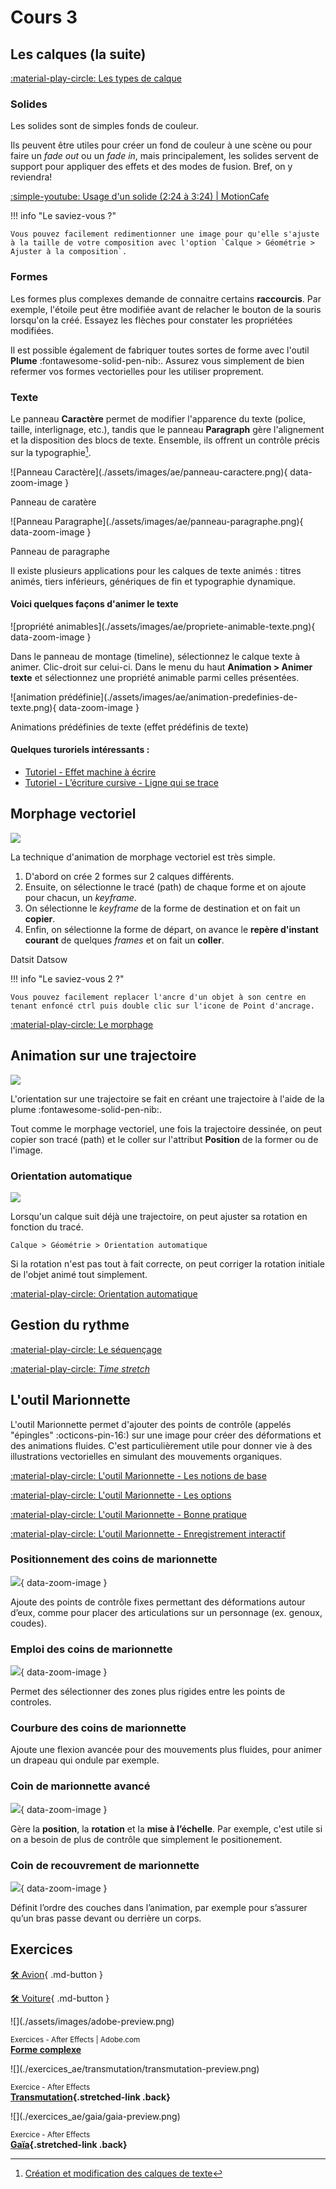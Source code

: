 # Cours 3     

## Les calques (la suite)

[:material-play-circle: Les types de calque](https://cmontmorency365-my.sharepoint.com/:v:/g/personal/mariem_ouellet_cmontmorency_qc_ca/ET97Qp5f26pOgspYh56l23UBtVWGLQBvrfEfSJQ_D0rMwg)

### Solides

Les solides sont de simples fonds de couleur. 

Ils peuvent être utiles pour créer un fond de couleur à une scène ou pour faire un _fade out_ ou un _fade in_, mais principalement, les solides servent de support pour appliquer des effets et des modes de fusion. Bref, on y reviendra!

[:simple-youtube: Usage d'un solide (2:24 à 3:24) | MotionCafe](https://www.youtube.com/watch?v=TLKC3xwGz8Y&t=124s)

!!! info "Le saviez-vous ?"

    Vous pouvez facilement redimentionner une image pour qu'elle s'ajuste à la taille de votre composition avec l'option `Calque > Géométrie > Ajuster à la composition`.

### Formes 

Les formes plus complexes demande de connaitre certains **raccourcis**. Par exemple, l'étoile peut être modifiée avant de relacher le bouton de la souris lorsqu'on la créé. Essayez les flèches pour constater les propriétées modifiées.

Il est possible également de fabriquer toutes sortes de forme avec l'outil **Plume** :fontawesome-solid-pen-nib:. Assurez vous simplement de bien refermer vos formes vectorielles pour les utiliser proprement.

### Texte

Le panneau **Caractère** permet de modifier l'apparence du texte (police, taille, interlignage, etc.), tandis que le panneau **Paragraph** gère l'alignement et la disposition des blocs de texte. Ensemble, ils offrent un contrôle précis sur la typographie[^txtlayer].

[^txtlayer]: [Création et modification des calques de texte](https://helpx.adobe.com/ca_fr/after-effects/using/creating-editing-text-layers.html)

<div class="grid grid-1-2" markdown>
  ![Panneau Caractère](./assets/images/ae/panneau-caractere.png){ data-zoom-image }

  Panneau de caratère
</div>

<div class="grid grid-1-2" markdown>
  ![Panneau Paragraphe](./assets/images/ae/panneau-paragraphe.png){ data-zoom-image }

  Panneau de paragraphe
</div>

Il existe plusieurs applications pour les calques de texte animés : titres animés, tiers inférieurs, génériques de fin et typographie dynamique.

#### Voici quelques façons d'animer le texte


<div class="grid grid-1-2" markdown>
  ![propriété animables](./assets/images/ae/propriete-animable-texte.png){ data-zoom-image }
  
  Dans le panneau de montage (timeline), sélectionnez le calque texte à animer. Clic-droit sur celui-ci.
  Dans le menu du haut **Animation > Animer texte** et sélectionnez une propriété animable parmi celles présentées.
</div>


<div class="grid grid-1-2" markdown>
  ![animation prédéfinie](./assets/images/ae/animation-predefinies-de-texte.png){ data-zoom-image }

  Animations prédéfinies de texte (effet prédéfinis de texte)
   
</div>

#### Quelques turoriels intéressants : 

* [Tutoriel - Effet machine à écrire](https://youtu.be/vtDtALyN3rY?feature=shared)
* [Tutoriel - Lʼécriture cursive - Ligne qui se trace](https://helpx.adobe.com/ca_fr/after-effects/using/animating-text.html)




<!-- ![Menu Animation/Animer texte](./assets/images/ae/anim-texte.png) 

Animations prédéfinies de texte

![panneau anims prédéfinies](./assets/images/ae/animation-predefinies-de-texte.png)

Ressources utile: traduction des effets AE de l'anglais à français [Repaire.net](https://www.repaire.net/forums/articles/after-effects-traduction-des-noms-des-effets-anglais-vers-francais.234/)


Animation mot par mot

![type:video](./assets/videos/ae/flou-apparition-motparmot.mp4)
-->

<!-- Fichier animation_predefinies_texte_2d-fichier_demo2025.aep composition The Blur Presets
https://cmontmorency365-my.sharepoint.com/:u:/r/personal/mariem_ouellet_cmontmorency_qc_ca/Documents/01_cours/Cours%20Animation%202D/animation%202D%202025/03_contenu_de_cours/demo-anim-texte/animation_predefinies_texte_2d-fichier_demo2025.aep?csf=1&web=1&e=OHY2ii -->

## Morphage vectoriel

![](./assets/images/ae-morph.png)

La technique d'animation de morphage vectoriel est très simple. 

1. D'abord on crée 2 formes sur 2 calques différents.
1. Ensuite, on sélectionne le tracé (path) de chaque forme et on ajoute pour chacun, un _keyframe_.
1. On sélectionne le _keyframe_ de la forme de destination et on fait un **copier**.
1. Enfin, on sélectionne la forme de départ, on avance le **repère d'instant courant** de quelques _frames_ et on fait un **coller**.

Datsit Datsow

!!! info "Le saviez-vous 2 ?"

    Vous pouvez facilement replacer l'ancre d'un objet à son centre en tenant enfoncé ctrl puis double clic sur l'icone de Point d'ancrage.

[:material-play-circle: Le morphage](https://cmontmorency365-my.sharepoint.com/:v:/g/personal/mariem_ouellet_cmontmorency_qc_ca/EYpViBMu9W1MpTwChd72VfcBGPF2eF8lZY-XhDba_mUcPw)

<!-- 
## Morphing à partir du tracé
[:material-play-circle: 1 - Morphing d'une forme à une autre](https://cmontmorency365-my.sharepoint.com/:v:/g/personal/mariem_ouellet_cmontmorency_qc_ca/EYpViBMu9W1MpTwChd72VfcBGPF2eF8lZY-XhDba_mUcPw?nav=eyJyZWZlcnJhbEluZm8iOnsicmVmZXJyYWxBcHAiOiJPbmVEcml2ZUZvckJ1c2luZXNzIiwicmVmZXJyYWxBcHBQbGF0Zm9ybSI6IldlYiIsInJlZmVycmFsTW9kZSI6InZpZXciLCJyZWZlcnJhbFZpZXciOiJNeUZpbGVzTGlua0NvcHkifX0&e=Q0zAvZ)

[:material-play-circle: 2- Morphing typographique (une lettre à une autre) ](https://cmontmorency365-my.sharepoint.com/:v:/g/personal/mariem_ouellet_cmontmorency_qc_ca/ERDWRjfNthdPhDsArEswgB0BSEmX2erD4TrnSZLcY_UNYw?nav=eyJyZWZlcnJhbEluZm8iOnsicmVmZXJyYWxBcHAiOiJPbmVEcml2ZUZvckJ1c2luZXNzIiwicmVmZXJyYWxBcHBQbGF0Zm9ybSI6IldlYiIsInJlZmVycmFsTW9kZSI6InZpZXciLCJyZWZlcnJhbFZpZXciOiJNeUZpbGVzTGlua0NvcHkifX0&e=jJPtar)


## Morphing forme et coupure (shape - cut)
[:material-play-circle: Étape 1 - Effet morphing ](https://cmontmorency365-my.sharepoint.com/:v:/g/personal/mariem_ouellet_cmontmorency_qc_ca/ERY6c65kLK1Mo2LnsZfyRs4Bi8I0xySw4kj9CrIatlkhwQ?nav=eyJyZWZlcnJhbEluZm8iOnsicmVmZXJyYWxBcHAiOiJPbmVEcml2ZUZvckJ1c2luZXNzIiwicmVmZXJyYWxBcHBQbGF0Zm9ybSI6IldlYiIsInJlZmVycmFsTW9kZSI6InZpZXciLCJyZWZlcnJhbFZpZXciOiJNeUZpbGVzTGlua0NvcHkifX0&e=FtmDn2)

[:material-play-circle: Étape 2 - Déplacement forme ](https://cmontmorency365-my.sharepoint.com/:v:/g/personal/mariem_ouellet_cmontmorency_qc_ca/EewB85yKZtJBsrr41_1mcc8Byitc849uNdzUKBZGqudA2w?nav=eyJyZWZlcnJhbEluZm8iOnsicmVmZXJyYWxBcHAiOiJPbmVEcml2ZUZvckJ1c2luZXNzIiwicmVmZXJyYWxBcHBQbGF0Zm9ybSI6IldlYiIsInJlZmVycmFsTW9kZSI6InZpZXciLCJyZWZlcnJhbFZpZXciOiJNeUZpbGVzTGlua0NvcHkifX0&e=QaYTg9)

[:material-play-circle: Étape 3 - Morphing carré-triangle ](https://cmontmorency365-my.sharepoint.com/:v:/g/personal/mariem_ouellet_cmontmorency_qc_ca/EWA83Z7PtUVKsELB85N4EycBBbSpdqyJ2xxz1X1CK_I4rw?nav=eyJyZWZlcnJhbEluZm8iOnsicmVmZXJyYWxBcHAiOiJPbmVEcml2ZUZvckJ1c2luZXNzIiwicmVmZXJyYWxBcHBQbGF0Zm9ybSI6IldlYiIsInJlZmVycmFsTW9kZSI6InZpZXciLCJyZWZlcnJhbFZpZXciOiJNeUZpbGVzTGlua0NvcHkifX0&e=poOqJ2)

[:material-play-circle: Étape 4 - Amélioration transition morphing ](https://cmontmorency365-my.sharepoint.com/:v:/g/personal/mariem_ouellet_cmontmorency_qc_ca/EVsUJAo9AWhMhfNeoMD2l7QB41ICoi291uF_0xKfKFOStA?nav=eyJyZWZlcnJhbEluZm8iOnsicmVmZXJyYWxBcHAiOiJPbmVEcml2ZUZvckJ1c2luZXNzIiwicmVmZXJyYWxBcHBQbGF0Zm9ybSI6IldlYiIsInJlZmVycmFsTW9kZSI6InZpZXciLCJyZWZlcnJhbFZpZXciOiJNeUZpbGVzTGlua0NvcHkifX0&e=BjnDYp)

[:material-play-circle: Étape 5 - Ajouter une texture sur le morphing ](https://cmontmorency365-my.sharepoint.com/:v:/g/personal/mariem_ouellet_cmontmorency_qc_ca/EaV094ruE5pAkF2lxZyH9AEBBEO0mAydtFsf21NtKy5gIA?nav=eyJyZWZlcnJhbEluZm8iOnsicmVmZXJyYWxBcHAiOiJPbmVEcml2ZUZvckJ1c2luZXNzIiwicmVmZXJyYWxBcHBQbGF0Zm9ybSI6IldlYiIsInJlZmVycmFsTW9kZSI6InZpZXciLCJyZWZlcnJhbFZpZXciOiJNeUZpbGVzTGlua0NvcHkifX0&e=azpMkV)
-->

## Animation sur une trajectoire

![](./assets/images/ae-anim-path.png)

L'orientation sur une trajectoire se fait en créant une trajectoire à l'aide de la plume :fontawesome-solid-pen-nib:.

Tout comme le morphage vectoriel, une fois la trajectoire dessinée, on peut copier son tracé (path) et le coller sur l'attribut **Position** de la former ou de l'image.

### Orientation automatique

![](./assets/images/ae-orient.png)

Lorsqu'un calque suit déjà une trajectoire, on peut ajuster sa rotation en fonction du tracé.

`Calque > Géométrie > Orientation automatique`

Si la rotation n'est pas tout à fait correcte, on peut corriger la rotation initiale de l'objet animé tout simplement.

[:material-play-circle: Orientation automatique](https://cmontmorency365-my.sharepoint.com/:v:/g/personal/mariem_ouellet_cmontmorency_qc_ca/EbiSTgq5TPJKoYCPD7Kk5LsBQ7QuS5jVJOXUEesXmqdVPw)

## Gestion du rythme

[:material-play-circle: Le séquençage](https://cmontmorency365-my.sharepoint.com/:v:/g/personal/mariem_ouellet_cmontmorency_qc_ca/EXLI0Z36AAhNvjQZcU3nvBcB0pYrLPEYPH1LIL56CGvcBQ)

[:material-play-circle: _Time stretch_](https://cmontmorency365-my.sharepoint.com/:v:/g/personal/mariem_ouellet_cmontmorency_qc_ca/EUqKO4P5OotDuxeQKwbDftsB1zWa6whp9V4T6itVkG99og)

## L'outil Marionnette

L'outil Marionnette permet d'ajouter des points de contrôle (appelés "épingles" :octicons-pin-16:) sur une image pour créer des déformations et des animations fluides. C'est particulièrement utile pour donner vie à des illustrations vectorielles en simulant des mouvements organiques.

[:material-play-circle: L'outil Marionnette  - Les notions de base](https://cmontmorency365-my.sharepoint.com/:v:/g/personal/mariem_ouellet_cmontmorency_qc_ca/EWhxb1HKHIJCs0qwlgzWmkUBpul9N1b1ChknjZ4r81Z_6g)

[:material-play-circle: L'outil Marionnette  - Les options](https://cmontmorency365-my.sharepoint.com/:v:/g/personal/mariem_ouellet_cmontmorency_qc_ca/EcNnPZC9UNhAjUbYGNQvhrsBhd7adgupio04CS6sO3L6Aw)

[:material-play-circle: L'outil Marionnette  - Bonne pratique](https://cmontmorency365-my.sharepoint.com/:v:/g/personal/mariem_ouellet_cmontmorency_qc_ca/EUAv17Pgv4BNkihPBgcox10BPdKy43CBge9f29luTku0eg)

[:material-play-circle: L'outil Marionnette - Enregistrement interactif](https://cmontmorency365-my.sharepoint.com/:v:/g/personal/mariem_ouellet_cmontmorency_qc_ca/Efn8VA_uCv9Fj2ltLMI6ZK0BbrAmRgpt7a2ql4g1b84oKg)

### Positionnement des coins de marionnette

![](./assets/images/ae-puppet-positionnement.png){ data-zoom-image }

Ajoute des points de contrôle fixes permettant des déformations autour d’eux, comme pour placer des articulations sur un personnage (ex. genoux, coudes).

### Emploi des coins de marionnette

![](./assets/images/ae-puppet-emploi.png){ data-zoom-image }

Permet des sélectionner des zones plus rigides entre les points de controles.

### Courbure des coins de marionnette

Ajoute une flexion avancée pour des mouvements plus fluides, pour animer un drapeau qui ondule par exemple.

### Coin de marionnette avancé

![](./assets/images/ae-puppet-avance.png){ data-zoom-image }

Gère la **position**, la **rotation** et la **mise à l’échelle**. Par exemple, c'est utile si on a besoin de plus de contrôle que simplement le positionement.

### Coin de recouvrement de marionnette

![](./assets/images/ae-puppet-recouvrement.png){ data-zoom-image }

Définit l’ordre des couches dans l’animation, par exemple pour s’assurer qu’un bras passe devant ou derrière un corps.

## Exercices

[🛠️ Avion](exercices_ae/01_avion.md){ .md-button }       
    
[🛠️ Voiture](exercices_ae/01_voiture.md){ .md-button }  

<div class="grid grid-1-2" markdown>
  ![](./assets/images/adobe-preview.png)

  <small>Exercices - After Effects | Adobe.com</small><br>
  **[Forme complexe](https://www.adobe.com/ca_fr/learn/after-effects/web/draw-complex-shapes?learnIn=1)**
</div>

<div class="grid grid-1-2" markdown>
  ![](./exercices_ae/transmutation/transmutation-preview.png)

  <small>Exercice - After Effects</small><br>
  **[Transmutation](./exercices_ae/transmutation/transmutation.md){.stretched-link .back}**
</div>

<div class="grid grid-1-2" markdown>
  ![](./exercices_ae/gaia/gaia-preview.png)

  <small>Exercice - After Effects</small><br>
  **[Gaïa](./exercices_ae/gaia/gaia.md){.stretched-link .back}**
</div>
